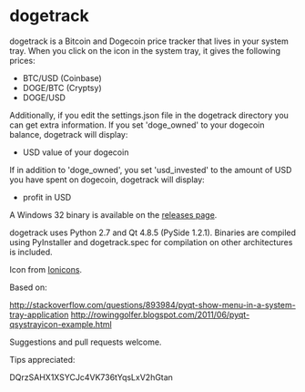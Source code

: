 dogetrack
=========

dogetrack is a Bitcoin and Dogecoin price tracker that lives in your system tray. When you click on the icon in the system tray, it gives the following prices:

* BTC/USD (Coinbase)
* DOGE/BTC (Cryptsy)
* DOGE/USD

Additionally, if you edit the settings.json file in the dogetrack directory you can get extra information. If you set 'doge_owned' to your dogecoin balance, dogetrack will display:

* USD value of your dogecoin

If in addition to 'doge_owned', you set 'usd_invested' to the amount of USD you have spent on dogecoin, dogetrack will display:

* profit in USD

A Windows 32 binary is available on the [releases page](https://github.com/aaron-lebo/dogetrack/releases).

dogetrack uses Python 2.7 and Qt 4.8.5 (PySide 1.2.1). Binaries are compiled using PyInstaller and dogetrack.spec for compilation on other architectures is included.

Icon from [Ionicons](http://ionicons.com/).

Based on:

http://stackoverflow.com/questions/893984/pyqt-show-menu-in-a-system-tray-application
http://rowinggolfer.blogspot.com/2011/06/pyqt-qsystrayicon-example.html

Suggestions and pull requests welcome.

Tips appreciated:

DQrzSAHX1XSYCJc4VK736tYqsLxV2hGtan
